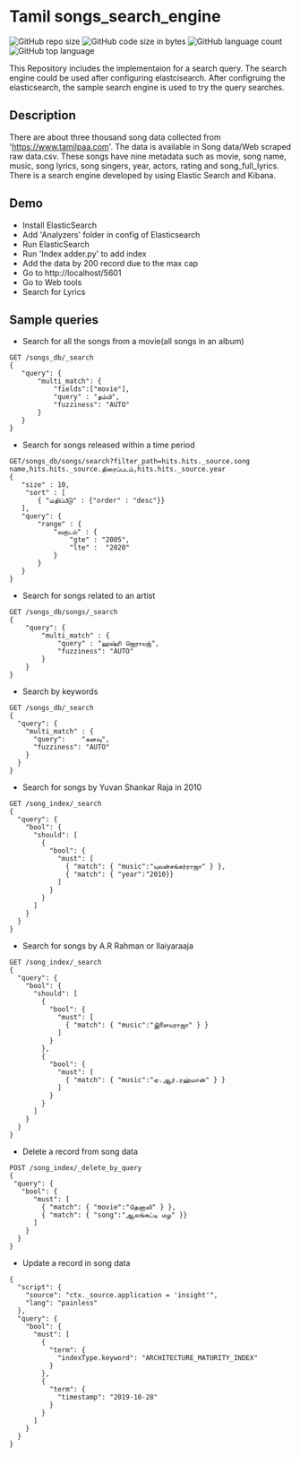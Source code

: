 # Tamil songs_search_engine
![GitHub repo size](https://img.shields.io/github/repo-size/Archulan/Tamil_songs_search_engine?color=red&style=plastic)
![GitHub code size in bytes](https://img.shields.io/github/languages/code-size/Archulan/Tamil_songs_search_engine?style=plastic)
![GitHub language count](https://img.shields.io/github/languages/count/Archulan/Tamil_songs_search_engine?color=brightgreen&style=plastic)
![GitHub top language](https://img.shields.io/github/languages/top/Archulan/Tamil_songs_search_engine?color=blueviolet&style=plastic)

This Repository includes the implementaion for a search query.
The search engine could be used after configuring elastcisearch.
After configruing the elasticsearch, the sample search engine is used to try the query searches.

Description
---
There are about three thousand song data collected from 'https://www.tamilpaa.com'. The data is available in Song data/Web scraped raw data.csv. These songs have nine metadata such as movie, song name, music, song lyrics, song singers, year, actors, rating and song_full_lyrics. There is a search engine developed by using Elastic Search and Kibana.

Demo
---
* Install ElasticSearch 
* Add 'Analyzers' folder in config of Elasticsearch
* Run ElasticSearch
* Run 'Index adder.py' to add index
* Add the data by 200 record due to the max cap
* Go to http://localhost/5601
* Go to Web tools
* Search for Lyrics

Sample queries
---

* Search for all the songs from a movie(all songs in an album)
```
GET /songs_db/_search
{
   "query": {
       "multi_match": {
           "fields":["movie"],
           "query" : "தம்பி",
           "fuzziness": "AUTO"
       }
   }
}
```

* Search for songs released within a time period
```
GET/songs_db/songs/search?filter_path=hits.hits._source.song name,hits.hits._source.திரைப்படம்,hits.hits._source.year
{
   "size" : 10,
    "sort" : [
       { "மதிப்பீடு" : {"order" : "desc"}}
   ],
   "query": {
       "range" : {
           "வருடம்" : {
               "gte" : "2005",
               "lte" :  "2020"
           }
       }
   }
}
```

* Search for songs related to an artist
```
GET /songs_db/songs/_search
{
    "query": {
        "multi_match" : {
            "query" : "ஹஷ்ரி ஜெராயஜ்",
            "fuzziness": "AUTO"
        }
    }
}
```

* Search by keywords
```
GET /songs_db/_search
{
  "query": {
    "multi_match" : {
      "query":    "கனவு",
      "fuzziness": "AUTO"
    }
  }
}
```

* Search for songs by Yuvan Shankar Raja in 2010
```
GET /song_index/_search
{
  "query": {
    "bool": {
      "should": [
        {
          "bool": {
            "must": [
              { "match": { "music":"யுவன்சங்கர்ராஜா" } },
              { "match": { "year":"2010}}
            ]
          }
        }
      ]
    }
  }
}
```

* Search for songs by A.R Rahman or Ilaiyaraaja
```
GET /song_index/_search
{
  "query": {
    "bool": {
      "should": [
        {
          "bool": {
            "must": [
              { "match": { "music":"இளையராஜா" } }
            ]
          }
        },
        {
          "bool": {
            "must": [
              { "match": { "music":"ஏ.ஆர்.ரஹ்மான்" } }
            ]
          }
        }
      ]
    }
  }
}
```

* Delete a record from song data
```
POST /song_index/_delete_by_query
{
 "query": {
   "bool": {
      "must": [
        { "match": { "movie":"தெனாலி" } },
        { "match": { "song":"ஆலங்கட்டி மழ" }}
      ]
    }
  }
}
```

* Update a record in song data
```
{
  "script": {
    "source": "ctx._source.application = 'insight'",
    "lang": "painless"
  },
  "query": {
    "bool": {
      "must": [
        {
          "term": {
            "indexType.keyword": "ARCHITECTURE_MATURITY_INDEX"
          }
        },
        {
          "term": {
            "timestamp": "2019-10-28"
          }
        }
      ]
    }
  }
}
```
